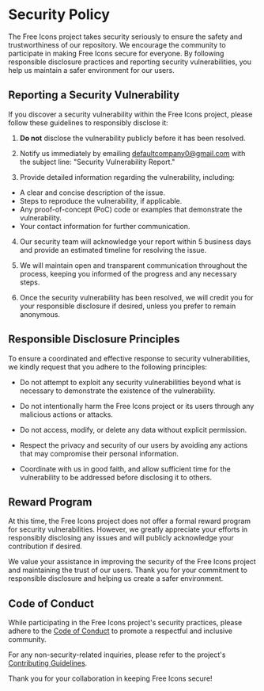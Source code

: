 # Security Policy

The Free Icons project takes security seriously to ensure the safety and trustworthiness of our repository. We encourage the community to participate in making Free Icons secure for everyone. By following responsible disclosure practices and reporting security vulnerabilities, you help us maintain a safer environment for our users.

## Reporting a Security Vulnerability

If you discover a security vulnerability within the Free Icons project, please follow these guidelines to responsibly disclose it:

1. **Do not** disclose the vulnerability publicly before it has been resolved.

2. Notify us immediately by emailing [defaultcompany0@gmail.com](mailto:defaultcompany0@gmail.com) with the subject line: "Security Vulnerability Report."

3. Provide detailed information regarding the vulnerability, including:

- A clear and concise description of the issue.
- Steps to reproduce the vulnerability, if applicable.
- Any proof-of-concept (PoC) code or examples that demonstrate the vulnerability.
- Your contact information for further communication.

4. Our security team will acknowledge your report within 5 business days and provide an estimated timeline for resolving the issue.

5. We will maintain open and transparent communication throughout the process, keeping you informed of the progress and any necessary steps.

6. Once the security vulnerability has been resolved, we will credit you for your responsible disclosure if desired, unless you prefer to remain anonymous.

## Responsible Disclosure Principles

To ensure a coordinated and effective response to security vulnerabilities, we kindly request that you adhere to the following principles:

- Do not attempt to exploit any security vulnerabilities beyond what is necessary to demonstrate the existence of the vulnerability.

- Do not intentionally harm the Free Icons project or its users through any malicious actions or attacks.

- Do not access, modify, or delete any data without explicit permission.

- Respect the privacy and security of our users by avoiding any actions that may compromise their personal information.

- Coordinate with us in good faith, and allow sufficient time for the vulnerability to be addressed before disclosing it to others.

## Reward Program

At this time, the Free Icons project does not offer a formal reward program for security vulnerabilities. However, we greatly appreciate your efforts in responsibly disclosing any issues and will publicly acknowledge your contribution if desired.

We value your assistance in improving the security of the Free Icons project and maintaining the trust of our users. Thank you for your commitment to responsible disclosure and helping us create a safer environment.

## Code of Conduct

While participating in the Free Icons project's security practices, please adhere to the [Code of Conduct](CODE_OF_CONDUCT.md) to promote a respectful and inclusive community.

For any non-security-related inquiries, please refer to the project's [Contributing Guidelines](CONTRIBUTING.md).

Thank you for your collaboration in keeping Free Icons secure!
